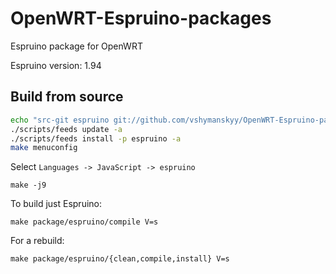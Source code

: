# OpenWRT-Espruino-packages
Espruino package for OpenWRT

Espruino version: 1.94

## Build from source

```bash
echo "src-git espruino git://github.com/vshymanskyy/OpenWRT-Espruino-packages.git" >> ./feeds.conf
./scripts/feeds update -a
./scripts/feeds install -p espruino -a
make menuconfig
```
Select ```Languages -> JavaScript -> espruino```
```
make -j9
```

To build just Espruino:
```
make package/espruino/compile V=s
```

For a rebuild:
```
make package/espruino/{clean,compile,install} V=s
```

